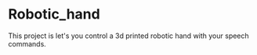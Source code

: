 # Robotic_hand
This project is let's you control a 3d printed robotic hand with your speech commands.
